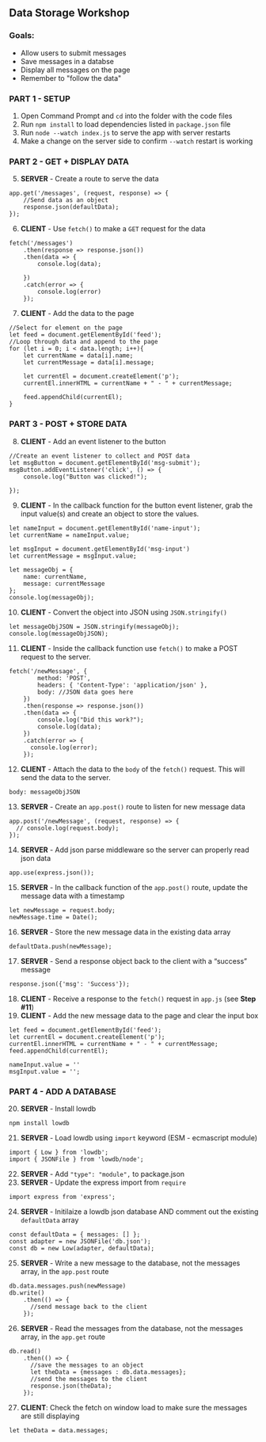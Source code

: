 Data Storage Workshop
---------------------

### Goals:
- Allow users to submit messages
- Save messages in a databse
- Display all messages on the page
- Remember to "follow the data"

### PART 1 - SETUP
1. Open Command Prompt and `cd` into the folder with the code files
2. Run `npm install` to load dependencies listed in `package.json` file
3. Run `node --watch index.js` to serve the app with server restarts
4. Make a change on the server side to confirm `--watch` restart is working

### PART 2 - GET + DISPLAY DATA
5.  **SERVER** - Create a route to serve the data
```
app.get('/messages', (request, response) => {
    //Send data as an object
    response.json(defaultData);
});
```
6. **CLIENT** - Use `fetch()` to make a `GET` request for the data
```
fetch('/messages')
    .then(response => response.json())
    .then(data => {
        console.log(data);

    })
    .catch(error => {
        console.log(error)
    });
```
7. **CLIENT** - Add the data to the page
```
//Select for element on the page
let feed = document.getElementById('feed');
//Loop through data and append to the page
for (let i = 0; i < data.length; i++){
    let currentName = data[i].name;
    let currentMessage = data[i].message;

    let currentEl = document.createElement('p');
    currentEl.innerHTML = currentName + " - " + currentMessage;
    
    feed.appendChild(currentEl);
}
```
### PART 3 - POST + STORE DATA
8. **CLIENT** - Add an event listener to the button
```
//Create an event listener to collect and POST data
let msgButton = document.getElementById('msg-submit');
msgButton.addEventListener('click', () => {
    console.log("Button was clicked!");

});
```
9. **CLIENT** - In the callback function for the button event listener, grab the input value(s) and create an object to store the values.
```
let nameInput = document.getElementById('name-input');
let currentName = nameInput.value;

let msgInput = document.getElementById('msg-input')
let currentMessage = msgInput.value;

let messageObj = {
    name: currentName,
    message: currentMessage
};
console.log(messageObj);
```
10. **CLIENT** - Convert the object into JSON using `JSON.stringify()`
```
let messageObjJSON = JSON.stringify(messageObj);
console.log(messageObjJSON);
```
11. **CLIENT** - Inside the callback function use `fetch()` to make a POST request to the server. 
```
fetch('/newMessage', {
        method: 'POST',
        headers: { 'Content-Type': 'application/json' },
        body: //JSON data goes here
    })
    .then(response => response.json())
    .then(data => {
        console.log("Did this work?");
        console.log(data);
    })
    .catch(error => {
      console.log(error);
    });
```
12. **CLIENT** - Attach the data to the `body` of the `fetch()` request. This will send the data to the server.
```
body: messageObjJSON
```
13. **SERVER** - Create an `app.post()` route to listen for new message data
```
app.post('/newMessage', (request, response) => {
  // console.log(request.body);
});
```
14. **SERVER** - Add json parse middleware so the server can properly read json data
```
app.use(express.json());
```
15. **SERVER** - In the callback function of the `app.post()` route, update the message data with a timestamp
```
let newMessage = request.body;
newMessage.time = Date();
```
16. **SERVER** - Store the new message data in the existing data array
```
defaultData.push(newMessage);
```
17. **SERVER** - Send a response object back to the client with a “success” message
```
response.json({'msg': 'Success'});
```
18. **CLIENT** - Receive a response to the `fetch()` request in `app.js` (see **Step #11**)
19. **CLIENT** - Add the new message data to the page and clear the input box
```
let feed = document.getElementById('feed');
let currentEl = document.createElement('p');
currentEl.innerHTML = currentName + " - " + currentMessage;
feed.appendChild(currentEl);

nameInput.value = ''
msgInput.value = '';
```
### PART 4 - ADD A DATABASE
20. **SERVER** - Install lowdb
```
npm install lowdb
```
21. **SERVER** - Load lowdb using `import` keyword (ESM - ecmascript module)
```
import { Low } from 'lowdb';
import { JSONFile } from 'lowdb/node';
```
22. **SERVER** - Add `"type": "module",` to package.json
23. **SERVER** - Update the express import from `require`
```
import express from 'express';
```
24. **SERVER** - Initilaize a lowdb json database AND comment out the existing `defaultData` array
```
const defaultData = { messages: [] };
const adapter = new JSONFile('db.json');
const db = new Low(adapter, defaultData);
```
25. **SERVER** - Write a new message to the database, not the messages array, in the `app.post` route
```
db.data.messages.push(newMessage)
db.write()
    .then(() => {
      //send message back to the client
    });
```
26. **SERVER** - Read the messages from the database, not the messages array, in the `app.get` route
```
db.read()
    .then(() => {
      //save the messages to an object
      let theData = {messages : db.data.messages};
      //send the messages to the client
      response.json(theData);
    });
```
27. **CLIENT**: Check the fetch on window load to make sure the messages are still displaying
```
let theData = data.messages;
```

